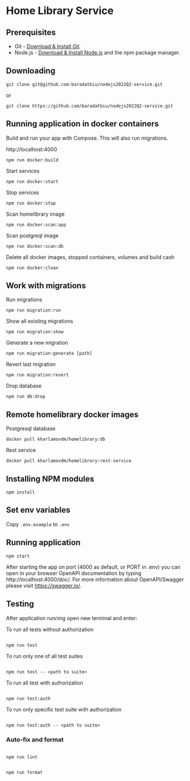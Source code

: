 # Home Library Service

## Prerequisites

- Git - [Download & Install Git](https://git-scm.com/downloads).
- Node.js - [Download & Install Node.js](https://nodejs.org/en/download/) and the npm package manager.

## Downloading

```
git clone git@github.com:baradatbiu/nodejs2022Q2-service.git
```

or

```
git clone https://github.com/baradatbiu/nodejs2022Q2-service.git
```

## Running application in docker containers

Build and run your app with Compose. This will also run migrations.

http://localhost:4000

```
npm run docker:build
```

Start services

```
npm run docker:start
```

Stop services

```
npm run docker:stop
```

Scan homelibrary image

```
npm run docker:scan:app
```

Scan postgreql image

```
npm run docker:scan:db
```

Delete all docker images, stopped containers, volumes and build cash

```
npm run docker:clean
```

## Work with migrations

Run migrations

```
npm run migration:run
```

Show all existing migrations

```
npm run migration:show
```

Generate a new migration

```
npm run migration:generate [path]
```

Revert last migration

```
npm run migration:revert
```

Drop database

```
npm run db:drop
```

## Remote homelibrary docker images

Postgresql database

```
docker pull kharlamovdm/homelibrary:db
```

Rest service

```
docker pull kharlamovdm/homelibrary:rest-service
```

## Installing NPM modules

```
npm install
```

## Set env variables

Copy `.env.example` to `.env`

## Running application

```
npm start
```

After starting the app on port (4000 as default, or PORT in .env) you can open
in your browser OpenAPI documentation by typing http://localhost:4000/doc/.
For more information about OpenAPI/Swagger please visit https://swagger.io/.

## Testing

After application running open new terminal and enter:

To run all tests without authorization

```

npm run test

```

To run only one of all test suites

```

npm run test -- <path to suite>

```

To run all test with authorization

```

npm run test:auth

```

To run only specific test suite with authorization

```

npm run test:auth -- <path to suite>

```

### Auto-fix and format

```

npm run lint

```

```

npm run format

```
